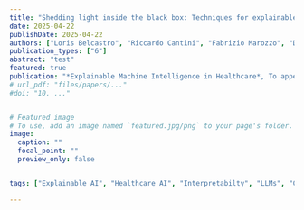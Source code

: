 ```yaml
---
title: "Shedding light inside the black box: Techniques for explainable artificial intelligence in healthcare"
date: 2025-04-22
publishDate: 2025-04-22
authors: ["Loris Belcastro", "Riccardo Cantini", "Fabrizio Marozzo", "Domenico Talia", "Paolo Trunfio"]
publication_types: ["6"]
abstract: "test"
featured: true
publication: "*Explainable Machine Intelligence in Healthcare*, To appear, 2025"
# url_pdf: "files/papers/..."
#doi: "10. ..."


# Featured image
# To use, add an image named `featured.jpg/png` to your page's folder. 
image:
  caption: ""
  focal_point: ""
  preview_only: false


tags: ["Explainable AI", "Healthcare AI", "Interpretabilty", "LLMs", "Conversational AI"]

---
```

